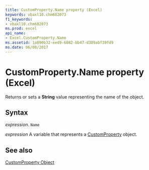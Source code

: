 ```yaml
---
title: CustomProperty.Name property (Excel)
keywords: vbaxl10.chm682073
f1_keywords:
- vbaxl10.chm682073
ms.prod: excel
api_name:
- Excel.CustomProperty.Name
ms.assetid: 1a090b32-eed9-6082-bb47-d309abf39fd9
ms.date: 06/08/2017
---
```



# CustomProperty.Name property (Excel)

Returns or sets a  **String** value representing the name of the object.


## Syntax

 _expression_. `Name`

 _expression_ A variable that represents a [CustomProperty](Excel.CustomProperty.md) object.


## See also


[CustomProperty Object](Excel.CustomProperty.md)

